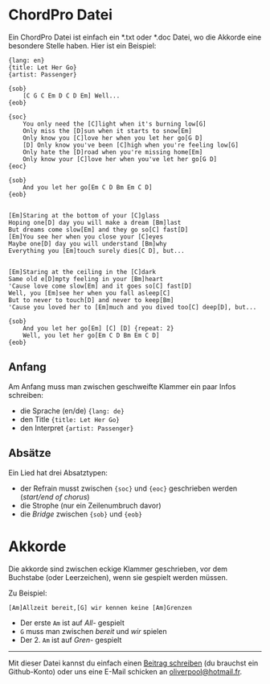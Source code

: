 # ChordPro Datei

Ein ChordPro Datei ist einfach ein *.txt oder *.doc Datei, wo die Akkorde eine besondere Stelle haben. Hier ist ein Beispiel:

```
{lang: en}
{title: Let Her Go}
{artist: Passenger}

{sob}
    [C G C Em D C D Em] Well...
{eob}

{soc}
    You only need the [C]light when it's burning low[G]
    Only miss the [D]sun when it starts to snow[Em]
    Only know you [C]love her when you let her go[G D]
    [D] Only know you've been [C]high when you're feeling low[G]
    Only hate the [D]road when you're missing home[Em]
    Only know your [C]love her when you've let her go[G D]
{eoc}

{sob}
    And you let her go[Em C D Bm Em C D]
{eob}


[Em]Staring at the bottom of your [C]glass
Hoping one[D] day you will make a dream [Bm]last
But dreams come slow[Em] and they go so[C] fast[D]
[Em]You see her when you close your [C]eyes
Maybe one[D] day you will understand [Bm]why
Everything you [Em]touch surely dies[C D], but...


[Em]Staring at the ceiling in the [C]dark
Same old e[D]mpty feeling in your [Bm]heart
'Cause love come slow[Em] and it goes so[C] fast[D]
Well, you [Em]see her when you fall asleep[C]
But to never to touch[D] and never to keep[Bm]
'Cause you loved her to [Em]much and you dived too[C] deep[D], but...

{sob}
    And you let her go[Em] [C] [D] {repeat: 2}
    Well, you let her go[Em C D Bm Em C D]
{eob}
```

## Anfang

Am Anfang muss man zwischen geschweifte Klammer ein paar Infos schreiben:

* die Sprache (en/de) `{lang: de}`
* den Title `{title: Let Her Go}`
* den Interpret `{artist: Passenger}`

## Absätze

Ein Lied hat drei Absatztypen:

* der Refrain musst zwischen `{soc}` und `{eoc}` geschrieben werden (*start/end of chorus*)
* die Strophe (nur ein Zeilenumbruch davor)
* die *Bridge* zwischen `{sob}` und `{eob}`


# Akkorde

Die akkorde sind zwischen eckige Klammer geschrieben, vor dem Buchstabe (oder Leerzeichen), wenn sie gespielt werden müssen.

Zu Beispiel:
```
[Am]Allzeit bereit,[G] wir kennen keine [Am]Grenzen
```

* Der erste `Am` ist auf *All-* gespielt
* `G` muss man zwischen *bereit* und *wir* spielen
* Der 2. `Am` ist auf *Gren-* gespielt

---

Mit dieser Datei kannst du einfach einen [Beitrag schreiben](https://github.com/oliverpool/isarbela/issues/new) (du brauchst ein Github-Konto) oder uns eine E-Mail schicken an oliverpool@hotmail.fr.
